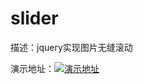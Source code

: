 # slider

描述：jquery实现图片无缝滚动

演示地址：[![演示地址](.https://github.com/haochn/demo/tree/master/public/img/link.png)](https://haochn.github.io/demo/jq-slider/index.html)
